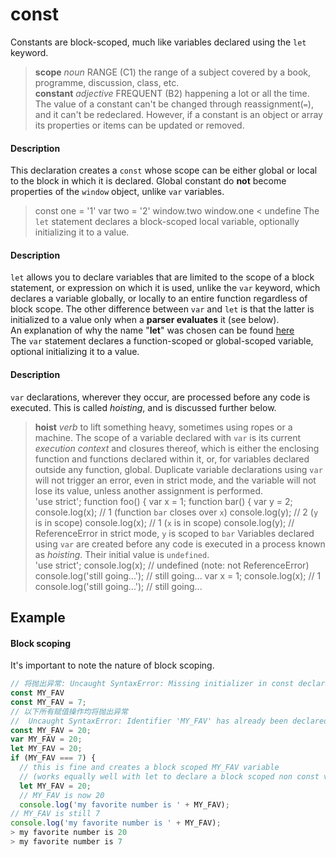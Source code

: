 # const  
Constants are block-scoped, much like variables declared using the ```let``` keyword.    
> **scope** _noun_ RANGE (C1) the range of a subject covered by a book, programme, discussion, class, etc.  
> **constant** _adjective_ FREQUENT (B2) happening a lot or all the time.  
The value of a constant can't be changed through reassignment(```=```), and it can't be redeclared. 
However, if a constant is an object or array its properties or items can be updated or removed.  
#### Description  
This declaration creates a ```const``` whose scope can be either global or local to the block in which it is declared. Global constant do **not** become properties of the ```window``` object, unlike ```var``` variables. 
> const one = '1'
> var two = '2'
> window.two
> window.one
< undefine
The ```let``` statement declares a block-scoped local variable, optionally initializing it to a value.  
#### Description  
```let``` allows you to declare variables that are limited to the scope of a block statement, or expression on which it is used, unlike the ```var``` keyword, which declares a variable globally, or locally to an entire function regardless of block scope. The other difference between ```var``` and ```let``` is that the latter is initialized to a value only when a **parser evaluates** it (see below).  
An explanation of why the name "**let**" was chosen can be found [here](https://stackoverflow.com/questions/37916940/why-was-the-name-let-chosen-for-block-scoped-variable-declarations-in-javExampleri)  
The ```var``` statement declares a function-scoped or global-scoped variable, optional initializing it to a value.  
#### Description  
```var``` declarations, wherever they occur, are processed before any code is executed. This is called _hoisting_, and is discussed further below.    
> **hoist** _verb_ to lift something heavy, sometimes using ropes or a machine.
The scope of a variable declared with ```var``` is its current _execution context_ and closures thereof, which is either the enclosing function and functions declared within it, or, for variables declared outside any function, global. Duplicate variable declarations using ```var``` will not trigger an error, even in strict mode, and the variable will not lose its value, unless another assignment is performed.  
'use strict';
function foo() {
  var x = 1;
  function bar() {
    var y = 2;
    console.log(x); // 1 (function `bar` closes over `x`)
    console.log(y); // 2 (`y` is in scope)
  console.log(x); // 1 (`x` is in scope)
  console.log(y); // ReferenceError in strict mode, `y` is scoped to `bar`
Variables declared using ```var``` are created before any code is executed in a process known as _hoisting_. Their initial value is ```undefined```.  
'use strict';
console.log(x);                // undefined (note: not ReferenceError)
console.log('still going...'); // still going...
var x = 1;
console.log(x);                // 1
console.log('still going...'); // still going...
## Example
#### Block scoping  
It's important to note the nature of block scoping.  
``` JavaScript
// 将抛出异常: Uncaught SyntaxError: Missing initializer in const declaration
const MY_FAV
const MY_FAV = 7;
// 以下所有赋值操作均将抛出异常
//  Uncaught SyntaxError: Identifier 'MY_FAV' has already been declared
const MY_FAV = 20;
var MY_FAV = 20;
let MY_FAV = 20;
if (MY_FAV === 7) {
  // this is fine and creates a block scoped MY_FAV variable
  // (works equally well with let to declare a block scoped non const variable)
  let MY_FAV = 20;
  // MY_FAV is now 20
  console.log('my favorite number is ' + MY_FAV);
// MY_FAV is still 7
console.log('my favorite number is ' + MY_FAV);
> my favorite number is 20  
> my favorite number is 7
